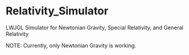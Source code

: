 Relativity_Simulator
====================

LWJGL Simulator for Newtonian Gravity, Special Relativity, and General Relativity

NOTE: Currently, only Newtonian Gravity is working.
